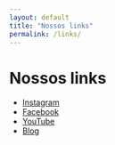 ```yaml
---
layout: default
title: "Nossos links"
permalink: /links/
---
```


# Nossos links

- [Instagram](https://www.instagram.com/alquimiafangshi/)
- [Facebook](https://pt-br.facebook.com/qigongkunlun/)
- [YouTube](https://www.youtube.com/channel/UCOM0hC0Y1p6NzLZFzWjJ_UA/videos?view=0&sort=p)
- [Blog](https://qigongbrasil.blogspot.com/)
